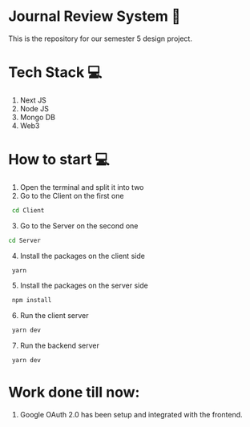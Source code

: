 # Journal Review System :tada:

This is the repository for our semester 5 design project.

# Tech Stack :computer:
1. Next JS
2. Node JS
3. Mongo DB
4. Web3

# How to start :computer:
1. Open the terminal and split it into two
2. Go to the Client on the first one
 ```sh
  cd Client
  ```
3. Go to the Server on the second one
 ```sh
 cd Server
 ```
4. Install the packages on the client side
```sh
 yarn
```
5. Install the packages on the server side
 ```sh
  npm install
 ```
6. Run the client server
 ```sh
  yarn dev
 ```
7. Run the backend server
 ```sh
  yarn dev
 ```

# Work done till now:
1. Google OAuth 2.0 has been setup and integrated with the frontend.

